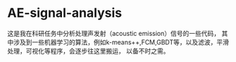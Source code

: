 # AE-signal-analysis

这是我在科研任务中分析处理声发射（acoustic emission）信号的一些代码，
其中涉及到一些机器学习的算法，例如k-means++,FCM,GBDT等，以及滤波，平滑处理，可视化等程序，会逐步往这里搬运，
以备不时之需。
